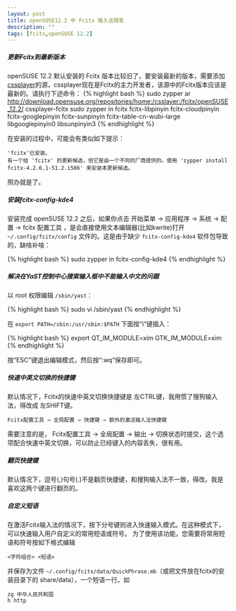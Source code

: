 ```yaml
---
layout: post
title: openSUSE12.2 中 Fcitx 输入法随笔
description: ""
tags: [fcitx,openSUSE 12.2]
---
```



##### 更新Fcitx到最新版本

openSUSE 12.2 默认安装的 Fcitx 版本比较旧了，要安装最新的版本，需要添加[cssplayer](http://code.google.com/p/fcitx/)的源，cssplayer现在是Fcitx的主力开发者，该源中的Fcitx版本应该是最新的。请执行下述命令：
{% highlight bash %} 
sudo zypper ar http://download.opensuse.org/repositories/home:/csslayer:/fcitx/openSUSE_12.2/ cssplayer-fcitx
sudo zypper in fcitx fcitx-libpinyin fcitx-cloudpinyin fcitx-googlepinyin fcitx-sunpinyin fcitx-table-cn-wubi-large libgooglepinyin0 libsunpinyin3
{% endhighlight %}

在安装的过程中，可能会有类似如下提示：

```
'fcitx'已安装。
有一个给 'fcitx' 的更新候选，但它是由一个不同的厂商提供的。使用 'zypper install fcitx-4.2.6.1-51.2.i586' 来安装本更新候选。
```

照办就是了。

##### 安装fcitx-config-kde4

安装完成 openSUSE 12.2 之后，如果你点击 开始菜单 → 应用程序 → 系统 → 配置 → fcitx 配置工具 ，是会直接使用文本编辑器(比如kwrite)打开 `~/.config/fcitx/config` 文件的。这是由于缺少 `fcitx-config-kde4` 软件包导致的，缺啥补啥：

{% highlight bash %} 
sudo zypper in fcitx-config-kde4
{% endhighlight %}

##### 解决在YaST控制中心搜索输入框中不能输入中文的问题

以 root 权限编辑 `/sbin/yast`：

{% highlight bash %} 
sudo vi /sbin/yast
{% endhighlight %}

在 `export PATH=/sbin:/usr/sbin:$PATH` 下面按“i”键插入：

{% highlight bash %} 
export QT_IM_MODULE=xim GTK_IM_MODULE=xim
{% endhighlight %}

按“ESC”键退出编辑模式，然后按“:wq”保存即可。

##### 快速中英文切换的快捷键

默认情况下，Fcitx的快速中英文切换快捷键是
左CTRL键，我用惯了搜狗输入法，得改成 左SHIFT键。

```
Fcitx配置工具 → 全局配置 → 快捷键 → 额外的激活输入法快捷键
```

需要注意的是， Fcitx配置工具 → 全局配置 → 输出 →
切换状态时提交，这个选项配合快速中英文切换，可以防止已经键入的内容丢失，很有用。

##### 翻页快捷键

默认情况下，逗号(,)句号(.)不是翻页快捷键，和搜狗输入法不一致，得改。我是喜欢这两个键进行翻页的。

##### 自定义短语

在激活Fcitx输入法的情况下，按下分号键则进入快速输入模式。在这种模式下，可以快速输入用户自定义的常用短语或符号。
为了使用该功能，您需要将常用短语和符号按如下格式编辑

```
<字符组合> <短语>
```

并保存为文件 `~/.config/fcitx/data/QuickPhrase.mb`（或把文件放在fcitx的安装目录下的 share/data），一个短语一行。如

```
zg 中华人民共和国
h http
```



